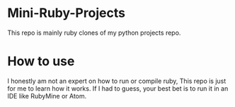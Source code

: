# Mini-Ruby-Projects
This repo is mainly ruby clones of my python projects repo.

# How to use

I honestly am not an expert on how to run or compile ruby, This repo is just for me to learn how it works. If I had to guess, your best bet is to run it in an IDE like RubyMine or Atom.
